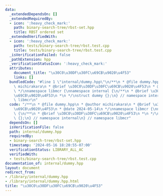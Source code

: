 ```yaml
---
data:
  _extendedDependsOn: []
  _extendedRequiredBy:
  - icon: ':heavy_check_mark:'
    path: binary-search-tree/rbst-set.hpp
    title: RBST ordered set
  _extendedVerifiedWith:
  - icon: ':heavy_check_mark:'
    path: tests/binary-search-tree/rbst.test.cpp
    title: tests/binary-search-tree/rbst.test.cpp
  _isVerificationFailed: false
  _pathExtension: hpp
  _verificationStatusIcon: ':heavy_check_mark:'
  attributes:
    document_title: "\u30C0\u30DF\u30FC\u69CB\u9020\u4F53"
    links: []
  bundledCode: "#line 1 \"internal/dummy.hpp\"\n/**\n * @file dummy.hpp\n * @author\
    \ michirakara\n * @brief \u30C0\u30DF\u30FC\u69CB\u9020\u4F53\n * @date 2024-05-14\n\
    \ */\nnamespace libmcr {\nnamespace internal {\n/**\n * @brief \u30C0\u30DF\u30FC\
    \u69CB\u9020\u4F53\n *\n */\nstruct dummy {};\n} // namespace internal\n} // namespace\
    \ libmcr\n"
  code: "/**\n * @file dummy.hpp\n * @author michirakara\n * @brief \u30C0\u30DF\u30FC\
    \u69CB\u9020\u4F53\n * @date 2024-05-14\n */\nnamespace libmcr {\nnamespace internal\
    \ {\n/**\n * @brief \u30C0\u30DF\u30FC\u69CB\u9020\u4F53\n *\n */\nstruct dummy\
    \ {};\n} // namespace internal\n} // namespace libmcr"
  dependsOn: []
  isVerificationFile: false
  path: internal/dummy.hpp
  requiredBy:
  - binary-search-tree/rbst-set.hpp
  timestamp: '2024-05-16 18:20:55-07:00'
  verificationStatus: LIBRARY_ALL_AC
  verifiedWith:
  - tests/binary-search-tree/rbst.test.cpp
documentation_of: internal/dummy.hpp
layout: document
redirect_from:
- /library/internal/dummy.hpp
- /library/internal/dummy.hpp.html
title: "\u30C0\u30DF\u30FC\u69CB\u9020\u4F53"
---
```

